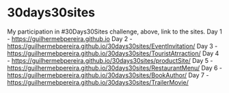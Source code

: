 # 30days30sites
My participation in #30Days30Sites challenge, above, link to the sites.
Day 1 - https://guilhermebpereira.github.io
Day 2 -https://guilhermebpereira.github.io/30days30sites/EventInvitation/
Day 3 - https://guilhermebpereira.github.io/30days30sites/TouristAtrraction/
Day 4 - https://guilhermebpereira.github.io/30days30sites/productSite/
Day 5 - https://guilhermebpereira.github.io/30days30sites/RestaurantMenu/
Day 6 - https://guilhermebpereira.github.io/30days30sites/BookAuthor/
Day 7 - https://guilhermebpereira.github.io/30days30sites/TrailerMovie/

